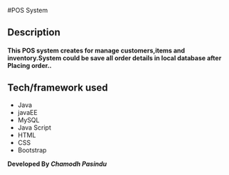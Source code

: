 #POS System

## Description
#### This POS system creates for manage customers,items and inventory.System could be save all order details in local database after Placing order..

## Tech/framework used
* Java
* javaEE
* MySQL
* Java Script
* HTML
* CSS
* Bootstrap

**Developed By _Chamodh Pasindu_**
